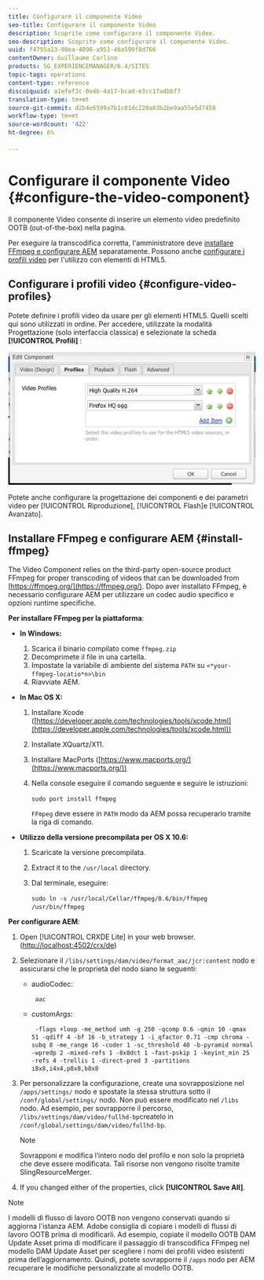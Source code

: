 ```yaml
---
title: Configurare il componente Video
seo-title: Configurare il componente Video
description: Scoprite come configurare il componente Video.
seo-description: Scoprite come configurare il componente Video.
uuid: f4755a13-08ea-4096-a951-46a590f8d766
contentOwner: Guillaume Carlino
products: SG_EXPERIENCEMANAGER/6.4/SITES
topic-tags: operations
content-type: reference
discoiquuid: a1efef3c-0e4b-4a17-bcad-e3cc17adbbf7
translation-type: tm+mt
source-git-commit: d2b4e6599a7b1c01dc220a03b2be9aa55e5d7458
workflow-type: tm+mt
source-wordcount: '422'
ht-degree: 6%

---
```



# Configurare il componente Video {#configure-the-video-component}

Il componente [](/help/sites-authoring/default-components-foundation.md#video) Video consente di inserire un elemento video predefinito OOTB (out-of-the-box) nella pagina.

Per eseguire la transcodifica corretta, l&#39;amministratore deve [installare FFmpeg e configurare AEM](#install-ffmpeg) separatamente. Possono anche [configurare i profili video](#configure-video-profiles) per l&#39;utilizzo con elementi di HTML5.

## Configurare i profili video {#configure-video-profiles}

Potete definire i profili video da usare per gli elementi HTML5. Quelli scelti qui sono utilizzati in ordine. Per accedere, utilizzate la modalità [](/help/sites-authoring/default-components-designmode.md) Progettazione (solo interfaccia classica) e selezionate la scheda **[!UICONTROL Profili]** :

![chlimage_1-317](assets/chlimage_1-317.png)

Potete anche configurare la progettazione dei componenti e dei parametri video per [!UICONTROL Riproduzione], [!UICONTROL Flash]e [!UICONTROL Avanzato].

## Installare FFmpeg e configurare AEM {#install-ffmpeg}

The Video Component relies on the third-party open-source product FFmpeg for proper transcoding of videos that can be downloaded from [https://ffmpeg.org/](https://ffmpeg.org/). Dopo aver installato FFmpeg, è necessario configurare AEM per utilizzare un codec audio specifico e opzioni runtime specifiche.

**Per installare FFmpeg per la piattaforma**:

* **In Windows:**

   1. Scarica il binario compilato come `ffmpeg.zip`
   1. Decomprimete il file in una cartella.
   1. Impostate la variabile di ambiente del sistema `PATH` su `<*your-ffmpeg-locatio*n>\bin`
   1. Riavviate AEM.

* **In Mac OS X:**

   1. Installare Xcode ([https://developer.apple.com/technologies/tools/xcode.html](https://developer.apple.com/technologies/tools/xcode.html))
   1. Installate XQuartz/X11.
   1. Installare MacPorts ([https://www.macports.org/](https://www.macports.org/))
   1. Nella console eseguire il comando seguente e seguire le istruzioni:

      `sudo port install ffmpeg`

      `FFmpeg` deve essere in `PATH` modo da AEM possa recuperarlo tramite la riga di comando.

* **Utilizzo della versione precompilata per OS X 10.6:**

   1. Scaricate la versione precompilata.
   1. Extract it to the `/usr/local` directory.
   1. Dal terminale, eseguire:

      `sudo ln -s /usr/local/Cellar/ffmpeg/0.6/bin/ffmpeg /usr/bin/ffmpeg`

**Per configurare AEM**:

1. Open [!UICONTROL CRXDE Lite] in your web browser. ([http://localhost:4502/crx/de](http://localhost:4502/crx/de))
1. Selezionare il `/libs/settings/dam/video/format_aac/jcr:content` nodo e assicurarsi che le proprietà del nodo siano le seguenti:

   * audioCodec:

      ```
       aac
      ```

   * customArgs:

      ```
       -flags +loop -me_method umh -g 250 -qcomp 0.6 -qmin 10 -qmax 51 -qdiff 4 -bf 16 -b_strategy 1 -i_qfactor 0.71 -cmp chroma -subq 8 -me_range 16 -coder 1 -sc_threshold 40 -b-pyramid normal -wpredp 2 -mixed-refs 1 -8x8dct 1 -fast-pskip 1 -keyint_min 25 -refs 4 -trellis 1 -direct-pred 3 -partitions i8x8,i4x4,p8x8,b8x8
      ```

1. Per personalizzare la configurazione, create una sovrapposizione nel `/apps/settings/` nodo e spostate la stessa struttura sotto il `/conf/global/settings/` nodo. Non può essere modificato nel `/libs` nodo. Ad esempio, per sovrapporre il percorso, `/libs/settings/dam/video/fullhd-bp`createlo in `/conf/global/settings/dam/video/fullhd-bp`.

   >[!NOTE]
   >
   >Sovrapponi e modifica l’intero nodo del profilo e non solo la proprietà che deve essere modificata. Tali risorse non vengono risolte tramite SlingResourceMerger.

1. If you changed either of the properties, click **[!UICONTROL Save All]**.

>[!NOTE]
>
>I modelli di flusso di lavoro OOTB non vengono conservati quando si aggiorna l&#39;istanza AEM.  Adobe consiglia di copiare i modelli di flussi di lavoro OOTB prima di modificarli. Ad esempio, copiate il modello OOTB DAM Update Asset prima di modificare il passaggio di transcodifica FFmpeg nel modello DAM Update Asset per scegliere i nomi dei profili video esistenti prima dell’aggiornamento. Quindi, potete sovrapporre il `/apps` nodo per AEM recuperare le modifiche personalizzate al modello OOTB.


